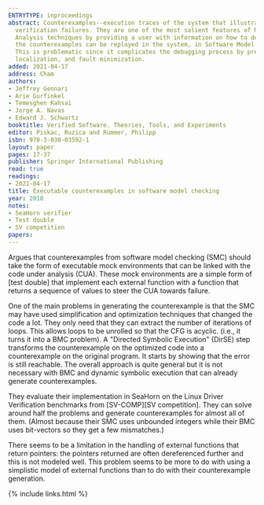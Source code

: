 ```yaml
---
ENTRYTYPE: inproceedings
abstract: Counterexamples--execution traces of the system that illustrate how an error state can be reached from the initial state--are essential for understanding
  verification failures. They are one of the most salient features of Model Checkers, which distinguish them from Abstract Interpretation and other Static
  Analysis techniques by providing a user with information on how to debug their system and/or the specification. While in Hardware and Protocol verification,
  the counterexamples can be replayed in the system, in Software Model Checking (SMC) counterexamples take the form of a textual or semi-structured report.
  This is problematic since it complicates the debugging process by preventing developers from using existing processes and tools such as debuggers, fault
  localization, and fault minimization.
added: 2021-04-17
address: Cham
authors:
- Jeffrey Gennari
- Arie Gurfinkel
- Temesghen Kahsai
- Jorge A. Navas
- Edward J. Schwartz
booktitle: Verified Software. Theories, Tools, and Experiments
editor: Piskac, Ruzica and Rümmer, Philipp
isbn: 978-3-030-03592-1
layout: paper
pages: 17-37
publisher: Springer International Publishing
read: true
readings:
- 2021-04-17
title: Executable counterexamples in software model checking
year: 2018
notes:
- SeaHorn verifier
- Test double
- SV competition
papers:
---
```


Argues that counterexamples from software model checking (SMC) should take the form of
executable mock environments that can be linked with the code under analysis (CUA).
These mock environments are a simple form of [test double] that implement each external
function with a function that returns a sequence of values to steer the CUA towards
failure.

One of the main problems in generating the counterexample is that the SMC may
have used simplification and optimization techniques that changed the code a lot.
They only need that they can extract the number of iterations of loops.
This allows loops to be unrolled so that the CFG is acyclic.
(i.e., it turns it into a BMC problem).
A "Directed Symbolic Execution" (DirSE) step transforms the counterexample on the
optimized code into a counterexample on the original program.
It starts by showing that the error is still reachable.
The overall approach is quite general but it is not necessary with BMC and
dynamic symbolic execution that can already generate counterexamples.

They evaluate their implementation in SeaHorn on the Linux Driver Verification
benchmarks from [SV-COMP][SV competition].  They can solve around half the
problems and generate counterexamples for almost all of them.  (Almost because
their SMC uses unbounded integers while their BMC uses bit-vectors so they get
a few mismatches.)

There seems to be a limitation in the handling of external functions that return pointers:
the pointers returned are often dereferenced further and this is not modeled well.
This problem seems to be more to do with using a simplistic model of external
functions than to do with their counterexample generation.

{% include links.html %}
